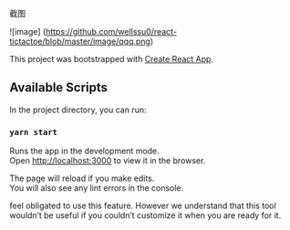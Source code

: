 截图

![image] (https://github.com/wellssu0/react-tictactoe/blob/master/image/qqq.png)












This project was bootstrapped with [Create React App](https://github.com/facebook/create-react-app).

## Available Scripts

In the project directory, you can run:

### `yarn start`

Runs the app in the development mode.<br />
Open [http://localhost:3000](http://localhost:3000) to view it in the browser.

The page will reload if you make edits.<br />
You will also see any lint errors in the console.

 feel obligated to use this feature. However we understand that this tool wouldn’t be useful if you couldn’t customize it when you are ready for it.
